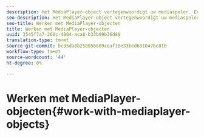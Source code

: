 ```yaml
---
description: Het MediaPlayer-object vertegenwoordigt uw mediaspeler. Een MediaPlayerItem vertegenwoordigt audio of video op uw speler.
seo-description: Het MediaPlayer-object vertegenwoordigt uw mediaspeler. Een MediaPlayerItem vertegenwoordigt audio of video op uw speler.
seo-title: Werken met MediaPlayer-objecten
title: Werken met MediaPlayer-objecten
uuid: 3545f7a7-260c-4004-aca8-b33b99b36d89
translation-type: tm+mt
source-git-commit: bc35da8b258056809ceaf18e33bed631047bc81b
workflow-type: tm+mt
source-wordcount: '44'
ht-degree: 0%

---
```



# Werken met MediaPlayer-objecten{#work-with-mediaplayer-objects}
